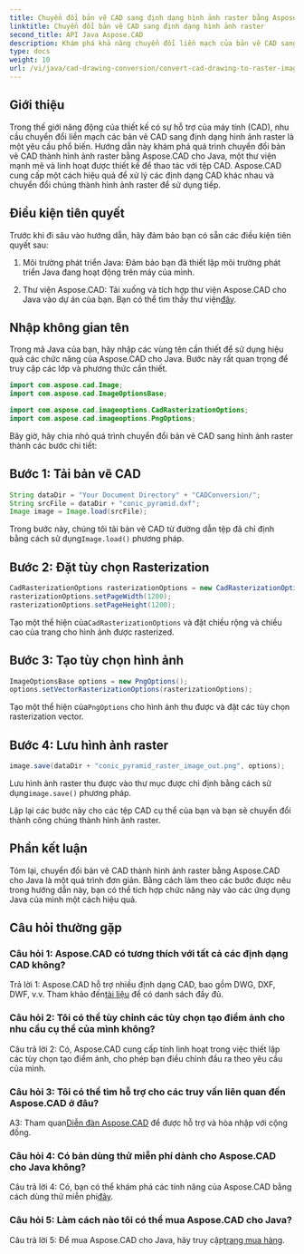 ```yaml
---
title: Chuyển đổi bản vẽ CAD sang định dạng hình ảnh raster bằng Aspose.CAD cho Java
linktitle: Chuyển đổi bản vẽ CAD sang định dạng hình ảnh raster
second_title: API Java Aspose.CAD
description: Khám phá khả năng chuyển đổi liền mạch của bản vẽ CAD sang hình ảnh raster bằng Aspose.CAD cho Java. Hãy làm theo hướng dẫn từng bước của chúng tôi để tích hợp hiệu quả.
type: docs
weight: 10
url: /vi/java/cad-drawing-conversion/convert-cad-drawing-to-raster-image/
---
```

## Giới thiệu

Trong thế giới năng động của thiết kế có sự hỗ trợ của máy tính (CAD), nhu cầu chuyển đổi liền mạch các bản vẽ CAD sang định dạng hình ảnh raster là một yêu cầu phổ biến. Hướng dẫn này khám phá quá trình chuyển đổi bản vẽ CAD thành hình ảnh raster bằng Aspose.CAD cho Java, một thư viện mạnh mẽ và linh hoạt được thiết kế để thao tác với tệp CAD. Aspose.CAD cung cấp một cách hiệu quả để xử lý các định dạng CAD khác nhau và chuyển đổi chúng thành hình ảnh raster để sử dụng tiếp.

## Điều kiện tiên quyết

Trước khi đi sâu vào hướng dẫn, hãy đảm bảo bạn có sẵn các điều kiện tiên quyết sau:

1. Môi trường phát triển Java: Đảm bảo bạn đã thiết lập môi trường phát triển Java đang hoạt động trên máy của mình.

2. Thư viện Aspose.CAD: Tải xuống và tích hợp thư viện Aspose.CAD cho Java vào dự án của bạn. Bạn có thể tìm thấy thư viện[đây](https://releases.aspose.com/cad/java/).

## Nhập không gian tên

Trong mã Java của bạn, hãy nhập các vùng tên cần thiết để sử dụng hiệu quả các chức năng của Aspose.CAD cho Java. Bước này rất quan trọng để truy cập các lớp và phương thức cần thiết.

```java
import com.aspose.cad.Image;
import com.aspose.cad.ImageOptionsBase;

import com.aspose.cad.imageoptions.CadRasterizationOptions;
import com.aspose.cad.imageoptions.PngOptions;
```

Bây giờ, hãy chia nhỏ quá trình chuyển đổi bản vẽ CAD sang hình ảnh raster thành các bước chi tiết:

## Bước 1: Tải bản vẽ CAD

```java
String dataDir = "Your Document Directory" + "CADConversion/";
String srcFile = dataDir + "conic_pyramid.dxf";
Image image = Image.load(srcFile);
```

 Trong bước này, chúng tôi tải bản vẽ CAD từ đường dẫn tệp đã chỉ định bằng cách sử dụng`Image.load()` phương pháp.

## Bước 2: Đặt tùy chọn Rasterization

```java
CadRasterizationOptions rasterizationOptions = new CadRasterizationOptions();
rasterizationOptions.setPageWidth(1200);
rasterizationOptions.setPageHeight(1200);
```

 Tạo một thể hiện của`CadRasterizationOptions` và đặt chiều rộng và chiều cao của trang cho hình ảnh được rasterized.

## Bước 3: Tạo tùy chọn hình ảnh

```java
ImageOptionsBase options = new PngOptions();
options.setVectorRasterizationOptions(rasterizationOptions);
```

 Tạo một thể hiện của`PngOptions` cho hình ảnh thu được và đặt các tùy chọn rasterization vector.

## Bước 4: Lưu hình ảnh raster

```java
image.save(dataDir + "conic_pyramid_raster_image_out.png", options);
```

 Lưu hình ảnh raster thu được vào thư mục được chỉ định bằng cách sử dụng`image.save()` phương pháp.

Lặp lại các bước này cho các tệp CAD cụ thể của bạn và bạn sẽ chuyển đổi thành công chúng thành hình ảnh raster.

## Phần kết luận

Tóm lại, chuyển đổi bản vẽ CAD thành hình ảnh raster bằng Aspose.CAD cho Java là một quá trình đơn giản. Bằng cách làm theo các bước được nêu trong hướng dẫn này, bạn có thể tích hợp chức năng này vào các ứng dụng Java của mình một cách hiệu quả.

## Câu hỏi thường gặp

### Câu hỏi 1: Aspose.CAD có tương thích với tất cả các định dạng CAD không?

 Trả lời 1: Aspose.CAD hỗ trợ nhiều định dạng CAD, bao gồm DWG, DXF, DWF, v.v. Tham khảo đến[tài liệu](https://reference.aspose.com/cad/java/) để có danh sách đầy đủ.

### Câu hỏi 2: Tôi có thể tùy chỉnh các tùy chọn tạo điểm ảnh cho nhu cầu cụ thể của mình không?

Câu trả lời 2: Có, Aspose.CAD cung cấp tính linh hoạt trong việc thiết lập các tùy chọn tạo điểm ảnh, cho phép bạn điều chỉnh đầu ra theo yêu cầu của mình.

### Câu hỏi 3: Tôi có thể tìm hỗ trợ cho các truy vấn liên quan đến Aspose.CAD ở đâu?

 A3: Tham quan[Diễn đàn Aspose.CAD](https://forum.aspose.com/c/cad/19) để được hỗ trợ và hòa nhập với cộng đồng.

### Câu hỏi 4: Có bản dùng thử miễn phí dành cho Aspose.CAD cho Java không?

 Câu trả lời 4: Có, bạn có thể khám phá các tính năng của Aspose.CAD bằng cách dùng thử miễn phí[đây](https://releases.aspose.com/).

### Câu hỏi 5: Làm cách nào tôi có thể mua Aspose.CAD cho Java?

 Câu trả lời 5: Để mua Aspose.CAD cho Java, hãy truy cập[trang mua hàng](https://purchase.aspose.com/buy).